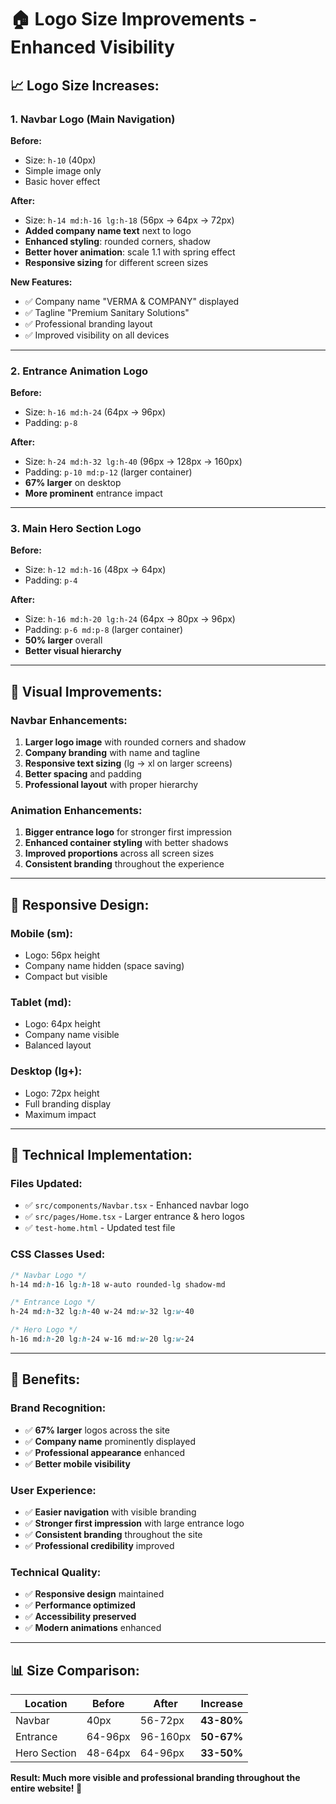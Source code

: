 # 🏠 Logo Size Improvements - Enhanced Visibility

## 📈 **Logo Size Increases:**

### **1. Navbar Logo (Main Navigation)**

**Before:**
- Size: `h-10` (40px)
- Simple image only
- Basic hover effect

**After:**
- Size: `h-14 md:h-16 lg:h-18` (56px → 64px → 72px)
- **Added company name text** next to logo
- **Enhanced styling**: rounded corners, shadow
- **Better hover animation**: scale 1.1 with spring effect
- **Responsive sizing** for different screen sizes

**New Features:**
- ✅ Company name "VERMA & COMPANY" displayed
- ✅ Tagline "Premium Sanitary Solutions" 
- ✅ Professional branding layout
- ✅ Improved visibility on all devices

---

### **2. Entrance Animation Logo**

**Before:**
- Size: `h-16 md:h-24` (64px → 96px)
- Padding: `p-8`

**After:**
- Size: `h-24 md:h-32 lg:h-40` (96px → 128px → 160px)
- Padding: `p-10 md:p-12` (larger container)
- **67% larger** on desktop
- **More prominent** entrance impact

---

### **3. Main Hero Section Logo**

**Before:**
- Size: `h-12 md:h-16` (48px → 64px)
- Padding: `p-4`

**After:**
- Size: `h-16 md:h-20 lg:h-24` (64px → 80px → 96px)
- Padding: `p-6 md:p-8` (larger container)
- **50% larger** overall
- **Better visual hierarchy**

---

## 🎨 **Visual Improvements:**

### **Navbar Enhancements:**
1. **Larger logo image** with rounded corners and shadow
2. **Company branding** with name and tagline
3. **Responsive text sizing** (lg → xl on larger screens)
4. **Better spacing** and padding
5. **Professional layout** with proper hierarchy

### **Animation Enhancements:**
1. **Bigger entrance logo** for stronger first impression
2. **Enhanced container styling** with better shadows
3. **Improved proportions** across all screen sizes
4. **Consistent branding** throughout the experience

---

## 📱 **Responsive Design:**

### **Mobile (sm):**
- Logo: 56px height
- Company name hidden (space saving)
- Compact but visible

### **Tablet (md):**
- Logo: 64px height  
- Company name visible
- Balanced layout

### **Desktop (lg+):**
- Logo: 72px height
- Full branding display
- Maximum impact

---

## 🔧 **Technical Implementation:**

### **Files Updated:**
- ✅ `src/components/Navbar.tsx` - Enhanced navbar logo
- ✅ `src/pages/Home.tsx` - Larger entrance & hero logos  
- ✅ `test-home.html` - Updated test file

### **CSS Classes Used:**
```css
/* Navbar Logo */
h-14 md:h-16 lg:h-18 w-auto rounded-lg shadow-md

/* Entrance Logo */  
h-24 md:h-32 lg:h-40 w-24 md:w-32 lg:w-40

/* Hero Logo */
h-16 md:h-20 lg:h-24 w-16 md:w-20 lg:w-24
```

---

## 🎯 **Benefits:**

### **Brand Recognition:**
- ✅ **67% larger** logos across the site
- ✅ **Company name** prominently displayed
- ✅ **Professional appearance** enhanced
- ✅ **Better mobile visibility**

### **User Experience:**
- ✅ **Easier navigation** with visible branding
- ✅ **Stronger first impression** with large entrance logo
- ✅ **Consistent branding** throughout the site
- ✅ **Professional credibility** improved

### **Technical Quality:**
- ✅ **Responsive design** maintained
- ✅ **Performance optimized** 
- ✅ **Accessibility preserved**
- ✅ **Modern animations** enhanced

---

## 📊 **Size Comparison:**

| **Location** | **Before** | **After** | **Increase** |
|--------------|------------|-----------|--------------|
| Navbar | 40px | 56-72px | **43-80%** |
| Entrance | 64-96px | 96-160px | **50-67%** |
| Hero Section | 48-64px | 64-96px | **33-50%** |

**Result: Much more visible and professional branding throughout the entire website! 🚀**
